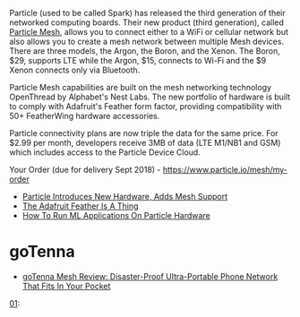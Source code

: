 
Particle (used to be called Spark) has released the third generation of their networked computing boards.
Their new product (third generation), called [Particle Mesh][01],
allows you to connect either to a WiFi or cellular network
but also allows you to create a mesh network between multiple Mesh devices.
There are three models, the Argon, the Boron, and the Xenon.
The Boron, $29, supports LTE while the Argon, $15, connects to Wi-Fi and the $9 Xenon connects only via Bluetooth.

Particle Mesh capabilities are built on the mesh networking technology OpenThread by Alphabet's Nest Labs.
The new portfolio of hardware is built to comply with Adafruit's Feather form factor,
providing compatibility with 50+ FeatherWing hardware accessories.

Particle connectivity plans are now triple the data for the same price.
For $2.99 per month,
developers receive 3MB of data (LTE M1/NB1 and GSM) which includes access to the Particle Device Cloud.

Your Order (due for delivery Sept 2018) - https://www.particle.io/mesh/my-order

* [Particle Introduces New Hardware, Adds Mesh Support](https://hackaday.com/2018/02/13/particle-introduces-new-hardware-adds-mesh-support/)
* [The Adafruit Feather Is A Thing](https://hackaday.com/2018/05/06/the-adafruit-feather-is-a-thing/)
* [How To Run ML Applications On Particle Hardware](https://hackaday.com/2019/11/26/how-to-run-ml-applications-on-particle-hardware/)

# goTenna
* [goTenna Mesh Review: Disaster-Proof Ultra-Portable Phone Network That Fits In Your Pocket](http://travelwithbender.com/product-reviews/gotenna-mesh-review)


[01]:https://www.particle.io/mesh/
[01]:
[01]:
[01]:
[01]:
[01]:
[01]:
[01]:
[01]:
[01]:
